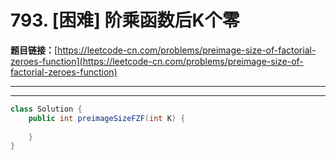 # 793. [困难] 阶乘函数后K个零

**题目链接：**[https://leetcode-cn.com/problems/preimage-size-of-factorial-zeroes-function](https://leetcode-cn.com/problems/preimage-size-of-factorial-zeroes-function)

---

<Cards card="leetcode_793_preimage-size-of-factorial-zeroes-function"></Cards>

---

```java
class Solution {
    public int preimageSizeFZF(int K) {
        
    }
}
```